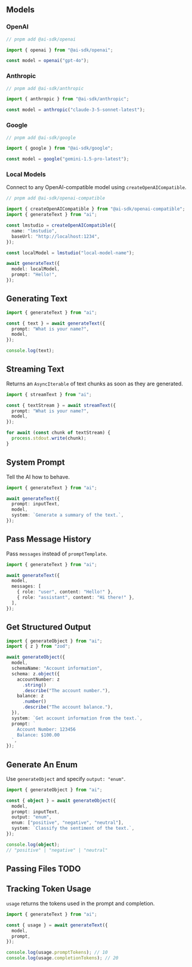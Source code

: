 ## Models

### OpenAI

```ts
// pnpm add @ai-sdk/openai

import { openai } from "@ai-sdk/openai";

const model = openai("gpt-4o");
```

### Anthropic

```ts
// pnpm add @ai-sdk/anthropic

import { anthropic } from "@ai-sdk/anthropic";

const model = anthropic("claude-3-5-sonnet-latest");
```

### Google

```ts
// pnpm add @ai-sdk/google

import { google } from "@ai-sdk/google";

const model = google("gemini-1.5-pro-latest");
```

### Local Models

Connect to any OpenAI-compatible model using `createOpenAICompatible`.

```ts
// pnpm add @ai-sdk/openai-compatible

import { createOpenAICompatible } from "@ai-sdk/openai-compatible";
import { generateText } from "ai";

const lmstudio = createOpenAICompatible({
  name: "lmstudio",
  baseUrl: "http://localhost:1234",
});

const localModel = lmstudio("local-model-name");

await generateText({
  model: localModel,
  prompt: "Hello!",
});
```

## Generating Text

```ts
import { generateText } from "ai";

const { text } = await generateText({
  prompt: "What is your name?",
  model,
});

console.log(text);
```

## Streaming Text

Returns an `AsyncIterable` of text chunks as soon as they are generated.

```ts
import { streamText } from "ai";

const { textStream } = await streamText({
  prompt: "What is your name?",
  model,
});

for await (const chunk of textStream) {
  process.stdout.write(chunk);
}
```

## System Prompt

Tell the AI how to behave.

```ts
import { generateText } from "ai";

await generateText({
  prompt: inputText,
  model,
  system: `Generate a summary of the text.`,
});
```

## Pass Message History

Pass `messages` instead of `promptTemplate`.

```ts
import { generateText } from "ai";

await generateText({
  model,
  messages: [
    { role: "user", content: "Hello!" },
    { role: "assistant", content: "Hi there!" },
  ],
});
```

## Get Structured Output

```ts
import { generateObject } from "ai";
import { z } from "zod";

await generateObject({
  model,
  schemaName: "Account information",
  schema: z.object({
    accountNumber: z
      .string()
      .describe("The account number."),
    balance: z
      .number()
      .describe("The account balance."),
  }),
  system: `Get account information from the text.`,
  prompt: `
    Account Number: 123456
    Balance: $100.00
  `,
});
```

## Generate An Enum

Use `generateObject` and specify `output: "enum"`.

```ts
import { generateObject } from "ai";

const { object } = await generateObject({
  model,
  prompt: inputText,
  output: "enum",
  enum: ["positive", "negative", "neutral"],
  system: `Classify the sentiment of the text.`,
});

console.log(object);
// "positive" | "negative" | "neutral"
```

## Passing Files TODO

## Tracking Token Usage

`usage` returns the tokens used in the prompt and completion.

```ts
import { generateText } from "ai";

const { usage } = await generateText({
  model,
  prompt,
});

console.log(usage.promptTokens); // 10
console.log(usage.completionTokens); // 20
```
